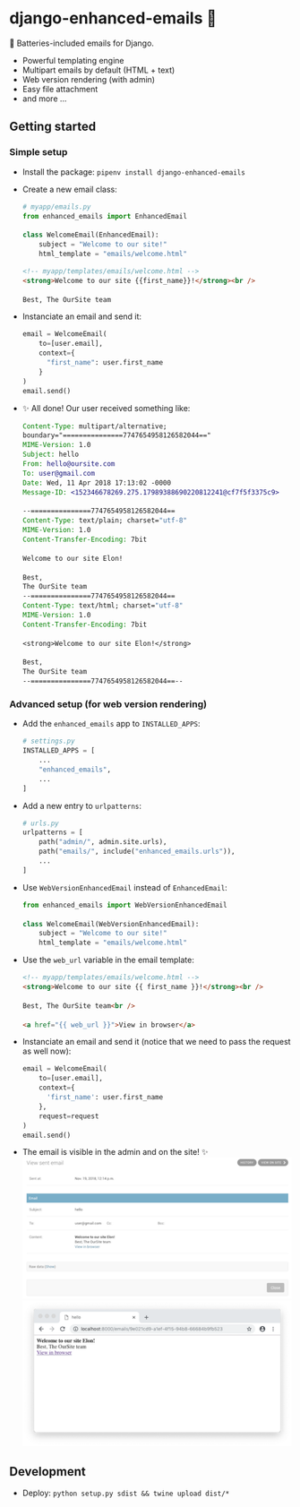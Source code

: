 # django-enhanced-emails 💌

🔋 Batteries-included emails for Django.

- Powerful templating engine
- Multipart emails by default (HTML + text)
- Web version rendering (with admin)
- Easy file attachment
- and more ...

## Getting started

### Simple setup

- Install the package: `pipenv install django-enhanced-emails`
- Create a new email class:

  ```py
  # myapp/emails.py
  from enhanced_emails import EnhancedEmail

  class WelcomeEmail(EnhancedEmail):
      subject = "Welcome to our site!"
      html_template = "emails/welcome.html"
  ```

  ```html
  <!-- myapp/templates/emails/welcome.html -->
  <strong>Welcome to our site {{first_name}}!</strong><br />

  Best, The OurSite team
  ```

- Instanciate an email and send it:
  ```py
  email = WelcomeEmail(
      to=[user.email],
      context={
        "first_name": user.first_name
      }
  )
  email.send()
  ```
- ✨ All done! Our user received something like:

  ```email
  Content-Type: multipart/alternative;
  boundary="===============7747654958126582044=="
  MIME-Version: 1.0
  Subject: hello
  From: hello@oursite.com
  To: user@gmail.com
  Date: Wed, 11 Apr 2018 17:13:02 -0000
  Message-ID: <152346678269.275.17989388690220812241@cf7f5f3375c9>

  --===============7747654958126582044==
  Content-Type: text/plain; charset="utf-8"
  MIME-Version: 1.0
  Content-Transfer-Encoding: 7bit

  Welcome to our site Elon!

  Best,
  The OurSite team
  --===============7747654958126582044==
  Content-Type: text/html; charset="utf-8"
  MIME-Version: 1.0
  Content-Transfer-Encoding: 7bit

  <strong>Welcome to our site Elon!</strong>

  Best,
  The OurSite team
  --===============7747654958126582044==--
  ```

### Advanced setup (for web version rendering)

- Add the `enhanced_emails` app to `INSTALLED_APPS`:
  ```py
  # settings.py
  INSTALLED_APPS = [
      ...
      "enhanced_emails",
      ...
  ]
  ```
- Add a new entry to `urlpatterns`:
  ```py
  # urls.py
  urlpatterns = [
      path("admin/", admin.site.urls),
      path("emails/", include("enhanced_emails.urls")),
      ...
  ]
  ```
- Use `WebVersionEnhancedEmail` instead of `EnhancedEmail`:

  ```py
  from enhanced_emails import WebVersionEnhancedEmail

  class WelcomeEmail(WebVersionEnhancedEmail):
      subject = "Welcome to our site!"
      html_template = "emails/welcome.html"
  ```

- Use the `web_url` variable in the email template:

  ```html
  <!-- myapp/templates/emails/welcome.html -->
  <strong>Welcome to our site {{ first_name }}!</strong><br />

  Best, The OurSite team<br />

  <a href="{{ web_url }}">View in browser</a>
  ```

- Instanciate an email and send it (notice that we need to pass the request as well now):

  ```py
  email = WelcomeEmail(
      to=[user.email],
      context={
        'first_name': user.first_name
      },
      request=request
  )
  email.send()
  ```

- The email is visible in the admin and on the site! ✨<br/>
  ![A sent email in the admin](./docs/admin.png)
  ![The web version of the email](./docs/web_version.png)

## Development

- Deploy: `python setup.py sdist && twine upload dist/*`
